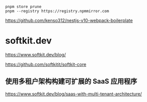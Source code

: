 ```
pnpm store prune
pnpm --registry https://registry.npmmirror.com
```
https://github.com/kenso312/nestjs-v10-webpack-boilerplate

# softkit.dev 
https://www.softkit.dev/blog/

https://github.com/softkitit/softkit-core

## 使用多租户架构构建可扩展的 SaaS 应用程序
https://www.softkit.dev/blog/saas-with-multi-tenant-architecture/